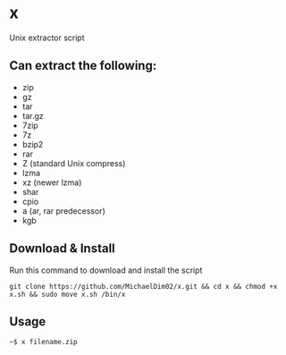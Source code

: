 # x
Unix extractor script

## Can extract the following:
+ zip
+ gz
+ tar
+ tar.gz
+ 7zip
+ 7z
+ bzip2
+ rar
+ Z (standard Unix compress)
+ lzma
+ xz (newer lzma)
+ shar
+ cpio
+ a (ar, rar predecessor)
+ kgb

## Download & Install
Run this command to download and install the script
```
git clone https://github.com/MichaelDim02/x.git && cd x && chmod +x x.sh && sudo move x.sh /bin/x
```

## Usage
```
~$ x filename.zip
```
